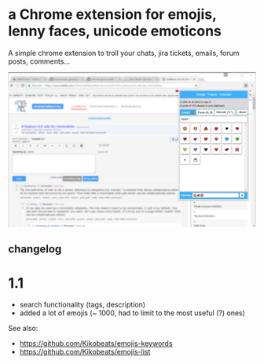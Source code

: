 # a Chrome extension for emojis, lenny faces, unicode emoticons

A simple chrome extension to troll your chats, jira tickets, emails, forum posts, comments...

<img src="mark/screenshot-1280x800.png">

## changelog

# 1.1

* search functionality (tags, description)
* added a lot of emojis (~ 1000, had to limit to the most useful (?) ones)

See also: 
* https://github.com/Kikobeats/emojis-keywords
* https://github.com/Kikobeats/emojis-list
